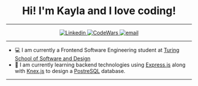 <h1 align="center">Hi! I'm Kayla and I love coding!</h1>

***

<p align="center">
  <a href="https://www.linkedin.com/in/kayla-durrett/">
    <img
      alt="Linkedin"
      src="https://img.shields.io/badge/linkedin-%230077B5.svg?style=for-the-badge&logo=linkedin&logoColor=white"
    />
  </a>
  <a href="https://www.codewars.com/users/krdurrett">
    <img
      alt="CodeWars"
      src="https://img.shields.io/badge/Codewars-B1361E?style=for-the-badge&logo=codewars&logoColor=grey"
    />
  </a>
  <a href="mailto:kayla.durrett@gmail.com">
    <img
      alt="email"
      src="https://img.shields.io/badge/Gmail-D14836?style=for-the-badge&logo=gmail&logoColor=white"
    />
  </a>
</p>

***

- 💻  I am currently a Frontend Software Engineering student at [Turing School of Software and Design](https://turing.edu/)
- 🌱  I am currently learning backend technologies using [Express.js](https://expressjs.com/) along with [Knex.js](https://knexjs.org/) to design a [PostreSQL](https://www.postgresql.org/) database.

***
<!--
**krdurrett/krdurrett** is a ✨ _special_ ✨ repository because its `README.md` (this file) appears on your GitHub profile.

Here are some ideas to get you started:

- 🔭 I’m currently working on ...
- 🌱 I’m currently learning ...
- 👯 I’m looking to collaborate on ...
- 🤔 I’m looking for help with ...
- 💬 Ask me about ...
- 📫 How to reach me: ...
- 😄 Pronouns: ...
- ⚡ Fun fact: ...
-->

